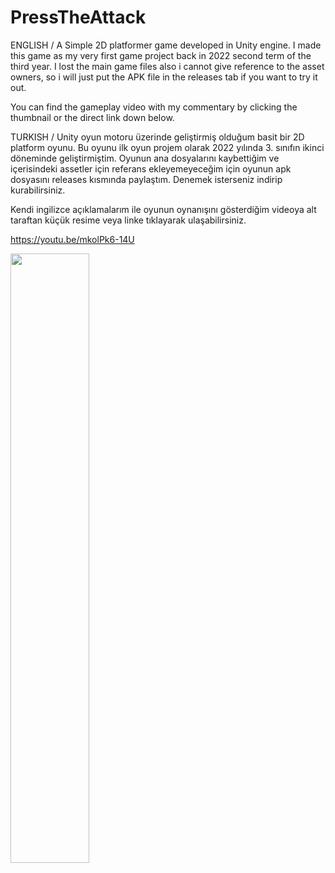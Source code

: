 # PressTheAttack

ENGLISH /
A Simple 2D platformer game developed in Unity engine. I made this game as my very first game project back in 2022 second term of the third year. I lost the main game files also i cannot give reference to the asset owners, so i will just put the APK file in the releases tab if you want to try it out.

You can find the gameplay video with my commentary by clicking the thumbnail or the direct link down below.

TURKISH /
Unity oyun motoru üzerinde geliştirmiş olduğum basit bir 2D platform oyunu. Bu oyunu ilk oyun projem olarak 2022 yılında 3. sınıfın ikinci döneminde geliştirmiştim. Oyunun ana dosyalarını kaybettiğim ve içerisindeki assetler için referans ekleyemeyeceğim için oyunun apk dosyasını releases kısmında paylaştım. Denemek isterseniz indirip kurabilirsiniz.

Kendi ingilizce açıklamalarım ile oyunun oynanışını gösterdiğim videoya alt taraftan küçük resime veya linke tıklayarak ulaşabilirsiniz. 

https://youtu.be/mkolPk6-14U

[<img src="https://i.ytimg.com/vi/mkolPk6-14U/maxresdefault.jpg" width="50%">](https://youtu.be/mkolPk6-14U "Press The Attack Gameplay")
